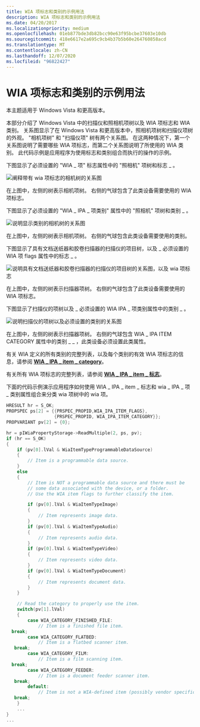 ```yaml
---
title: WIA 项标志和类别的示例用法
description: WIA 项标志和类别的示例用法
ms.date: 04/20/2017
ms.localizationpriority: medium
ms.openlocfilehash: 01eb877bde3db82bcc90e63f95bcbe37603e10db
ms.sourcegitcommit: 418e6617e2a695c9cb4b37b5b60e264760858acd
ms.translationtype: MT
ms.contentlocale: zh-CN
ms.lasthandoff: 12/07/2020
ms.locfileid: "96822427"
---
```

# <a name="example-usage-of-wia-item-flags-and-categories"></a>WIA 项标志和类别的示例用法





本主题适用于 Windows Vista 和更高版本。

本部分介绍了 Windows Vista 中的扫描仪和照相机项树以及 WIA 项标志和 WIA 类别。 关系图显示了在 Windows Vista 和更高版本中，照相机项树和扫描仪项树的外观。 "相机项树" 和 "扫描仪项" 树有两个关系图。 在这两种情况下，第一个关系图说明了需要哪些 WIA 项标志，而第二个关系图说明了所使用的 WIA 类别。 此代码示例是应用程序为使用标志和类别组合而执行的操作的示例。

下图显示了必须设置的 "WIA \_ 项" 标志属性中的 "照相机" 项树和标志 \_ 。

![阐释带有 wia 项标志的相机树的关系图](images/art-film-tree1.png)

在上图中，左侧的树表示相机项树。 右侧的气球包含了此类设备需要使用的 WIA 项标志。

下图显示了必须设置的 "WIA \_ IPA \_ 项类别" 属性中的 "照相机" 项树和类别 \_ 。

![说明显示类别的相机树的关系图](images/art-film-tree2.png)

在上图中，左侧的树表示相机项树。 右侧的气球包含此类设备需要使用的类别。

下图显示了具有文档送纸器和胶卷扫描器的扫描仪的项目树，以及 \_ 必须设置的 WIA 项 flags 属性中的标志 \_ 。

![说明具有文档送纸器和胶卷扫描器的扫描仪的项目树的关系图，以及 wia 项标志](images/art-flatbed-tree1.png)

在上图中，左侧的树表示扫描器项树。 右侧的气球包含了此类设备需要使用的 WIA 项标志。

下图显示了扫描仪的项树以及 \_ 必须设置的 WIA IPA \_ 项类别属性中的类别 \_ 。

![说明扫描仪的项树以及必须设置的类别的关系图](images/art-flatbed-tree2.png)

在上图中，左侧的树表示扫描器项树。 右侧的气球包含 WIA \_ IPA ITEM CATEGORY 属性中的类别 \_ \_ ，此类设备必须设置此类属性。

有关 WIA 定义的所有类别的完整列表，以及每个类别的有效 WIA 项标志的信息，请参阅 [**WIA \_ IPA \_ item \_ category**](./wia-ipa-item-category.md)。

有关所有 WIA 项标志的完整列表，请参阅 [**WIA \_ IPA \_ item \_ 标志**](./wia-ipa-item-flags.md)。

下面的代码示例演示应用程序如何使用 WIA \_ IPA \_ item \_ 标志和 wia \_ IPA \_ 项 \_ 类别属性组合来分类 wia 项树中的 wia 项。

```cpp
HRESULT hr = S_OK;
PROPSPEC ps[2] = {{PRSPEC_PROPID,WIA_IPA_ITEM_FLAGS},
                  {PRSPEC_PROPID, WIA_IPA_ITEM_CATEGORY}};
PROPVARIANT pv[2] = {0};

hr = pIWiaPropertyStorage->ReadMultiple(2, ps, pv);
if (hr == S_OK)
{
    if (pv[0].lVal & WiaItemTypeProgrammableDataSource)
    {
        // Item is a programmable data source.
    }
    else
    {
        // Item is NOT a programmable data source and there must be
        // some data associated with the device, or a folder.
        // Use the WIA item flags to further classify the item.

        if (pv[0].lVal & WiaItemTypeImage)
        {
            // Item represents image data.
        }
        if (pv[0].lVal & WiaItemTypeAudio)
        {
            // Item represents audio data.
        }
        if (pv[0].lVal & WiaItemTypeVideo)
        {
            // Item represents video data.
        }
        if (pv[0].lVal & WiaItemTypeDocument)
        {
            // Item represents document data.
        }
    }

    // Read the category to properly use the item.
    switch(pv[1].lVal)
    {
        case WIA_CATEGORY_FINISHED_FILE:
            // Item is a finished file item.
  break;
        case WIA_CATEGORY_FLATBED:
            // Item is a flatbed scanner item.
   break;
        case WIA_CATEGORY_FILM:
            // Item is a film scanning item.
  break;
        case WIA_CATEGORY_FEEDER:
            // Item is a document feeder scanner item.
   break;
        default:
            // Item is not a WIA-defined item (possibly vendor specific?).
   break;
    }
    ...
}
...
```

 


